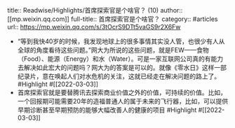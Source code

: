 title:: Readwise/Highlights/首席探索官是个啥官？ (10)
author:: [[mp.weixin.qq.com]]
full-title:: 首席探索官是个啥官？
category:: #articles
url:: https://mp.weixin.qq.com/s/3tOcrS9DTt5vaGS9r2X6Fw

- “等到我快40岁的时候，我发现地球上的很多事情其实没人管，也很少有人从全球的角度看待这些问题。”网大为所说的这些问题，就是FEW——食物（Food）、能源（Energy）和水（Water）。可是一家互联网公司真的有能力去解决如此宏大的问题吗？网大为的答案是可以的。就像《零水日》这样一部纪录片，意在唤起人们对水危机的关注，这就已经走在解决问题的路上了。 #Highlight #[[2022-03-03]]
- 首席探索官就是要替腾讯去探索商业价值之外的价值，可持续的价值。比如，一个回报期可能需要20年的造福普通人的属于未来的飞行器，比如，可以提供早期诊断甚至早期预防的能够大幅改善人的健康的项目 #Highlight #[[2022-03-03]]